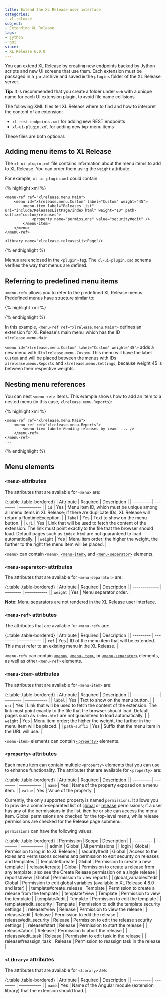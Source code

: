 ```yaml
---
title: Extend the XL Release user interface
categories:
- xl-release
subject:
- Extending XL Release
tags:
- jython
- gui
since:
- XL Release 6.0.0
---
```


You can extend XL Release by creating new endpoints backed by Jython scripts and new UI screens that use them. Each extension must be packaged in a `jar` archive and saved in the `plugins` folder of the XL Release server.

**Tip:** It is recommended that you create a folder under `web` with a unique name for each UI extension plugin, to avoid file name collisions.

The following XML files tell XL Release where to find and how to interpret the content of an extension:

* `xl-rest-endpoints.xml` for adding new REST endpoints
* `xl-ui-plugin.xml` for adding new top-menu items

These files are both optional.

## Adding menu items to XL Release

The `xl-ui-plugin.xml` file contains information about the menu items to add to XL Release. You can order them using the `weight` attribute.

For example, `xl-ui-plugin.xml` could contain:

{% highlight xml %}
<plugin xmlns:xsi="http://www.w3.org/2001/XMLSchema-instance"
        xmlns="http://www.xebialabs.com/deployit/ui-plugin"
        xsi:schemaLocation="http://www.xebialabs.com/deployit/ui-plugin xl-ui-plugin.xsd">

    <menu-ref ref="xlrelease.menu.Main">
        <menu id="xlrelease.menu.Custom" label="Custom" weight="45">
            <menu-item label="Releases list" uri="include/ReleasesListPage/index.html" weight="10" path-suffix="custom/releases">
                <property name="permissions" value="security#edit" />
            </menu-item>
        </menu>
    </menu-ref>

    <library name="xlrelease.releasesListPage"/>

</plugin>
{% endhighlight %}

Menus are enclosed in the `<plugin>` tag. The `xl-ui-plugin.xsd` schema verifies the way that menus are defined.

## Referring to predefined menu items

`<menu-ref>` allows you to refer to the predefined XL Release menus. Predefined menus have structure similar to:

{% highlight xml %}
<menu id="xlrelease.menu.Main" label="" weight="-1">
    <menu-item label="Tasks" path-suffix="tasks" weight="10" uri=""/>
    <menu id="xlrelease.menu.Releases" label="Releases" weight="20">
        <menu-item label="Overview" path-suffix="releases" weight="10" uri=""/>
        <menu-item label="Pipeline" path-suffix="pipeline" weight="20" uri=""/>
        <menu-item label="Templates" path-suffix="templates" weight="30" uri=""/>
    </menu>
    <menu id="xlrelease.menu.Reports" label="Reports" weight="40">
        <menu-item label="Dashboard" path-suffix="dashboard" weight="10" uri="" />
        <menu-item label="Release automation" path-suffix="release-automation" weight="20" uri="" />
        <menu-item label="Release Value Stream" path-suffix="release-value-stream" weight="30" uri="" />
    </menu>
    <menu id="xlrelease.menu.Settings" label="Settings" weight="50">
        <menu-item label="Profile" path-suffix="profile" weight="10" uri=""/>
        <menu-item label="Global variables" path-suffix="global-variables" weight="20" uri=""/>
        <!-- ... other menu items ... -->
        <menu-item label="Configuration" path-suffix="configuration" weight="100" uri="">
            <property name="permissions" value="admin"/>
        </menu-item>
    </menu>
</menu>
{% endhighlight %}

In this example, `<menu-ref ref="xlrelease.menu.Main">` defines an extension for XL Release's main menu, which has the ID `xlrelease.menu.Main`.

`<menu id="xlrelease.menu.Custom" label="Custom" weight="45">` adds a new menu with ID `xlrelease.menu.Custom`. This menu will have the label `Custom` and will be placed between the menus with IDs `xlrelease.menu.Reports` and `xlrelease.menu.Settings`, because weight 45 is between their respective weights.

## Nesting menu references

You can nest `<menu-ref>` items. This example shows how to add an item to a nested menu (in this case, `xlrelease.menu.Reports`):

{% highlight xml %}
<plugin xmlns:xsi="http://www.w3.org/2001/XMLSchema-instance"
        xmlns="http://www.xebialabs.com/deployit/ui-plugin"
        xsi:schemaLocation="http://www.xebialabs.com/deployit/ui-plugin xl-ui-plugin.xsd">

    <menu-ref ref="xlrelease.menu.Main">
        <menu-ref ref="xlrelease.menu.Reports">
            <menu-item label="Pending releases by team" ... />
        </menu-ref>
    </menu-ref>
    ...
{% endhighlight %}

## Menu elements

### `<menu>` attributes

The attributes that are available for `<menu>` are:

{:.table .table-bordered}
| Attribute | Required | Description |
| --------- | -------- | ----------- |
| `id`      | Yes | Menu item ID, which must be unique among all menu items in XL Release; if there are duplicate IDs, XL Release will return a RuntimeException. |
| `label`   | Yes | Text to show on the menu button. |
| `uri`     | Yes | Link that will be used to fetch the content of the extension. The link must point exactly to the file that the browser should load. Default pages such as `index.html` are not guaranteed to load automatically. |
| `weight`  | Yes | Menu item order; the higher the weight, the further to the right the menu item will be placed. |

`<menu>` can contain `<menu>`, [`<menu-item>`](#menu-item-attributes), and [`<menu-separator>`](#menu-separator-attributes) elements.

### `<menu-separator>` attributes

The attributes that are available for `<menu-separator>` are:

{:.table .table-bordered}
| Attribute     | Required | Description |
| ------------- | -------- | ----------- |
| `weight`      | Yes      | Menu separator order. |

**Note:** Menu separators are not rendered in the XL Release user interface.

### `<menu-ref>` attributes

The attributes that are available for `<menu-ref>` are:

{:.table .table-bordered}
| Attribute | Required | Description |
| --------- | -------- | ----------- |
| `ref`     | Yes      | ID of the menu item that will be extended. This must refer to an existing menu in the XL Release. |

`<menu-ref>` can contain [`<menu>`](#menu-attributes), [`<menu-item>`](#menu-item-attributes), or [`<menu-separator>`](#menu-separator-attributes) elements, as well as other `<menu-ref>` elements.

### `<menu-item>` attributes

The attributes that are available for `<menu-item>` are:

{:.table .table-bordered}
| Attribute     | Required | Description |
| ------------- | -------- | ----------- |
| `label`       | Yes      | Text to show on the menu button. |
| `uri`         | Yes      | Link that will be used to fetch the content of the extension. The link must point exactly to the file that the browser should load. Default pages such as `index.html` are not guaranteed to load automatically. |
| `weight`      | Yes      | Menu item order; the higher the weight, the further in the menu item will be placed. |
| `path-suffix` | Yes      | Suffix that the menu item in the URL will use. |

`<menu-item>` elements can contain [`<property>`](#property-attributes) elements.

### `<property>` attributes

Each menu item can contain multiple `<property>` elements that you can use to enhance functionality. The attributes that are available for `<property>` are:

{:.table .table-bordered}
| Attribute | Required | Description |
| --------- | -------- | ----------- |
| `name`    | Yes      | Name of the property exposed on a menu item. |
| `value`   | Yes      | Value of the property. |

Currently, the only supported property is named `permissions`. It allows you to provide a comma-separated list of [global](/xl-release/how-to/configure-permissions.html) or [release](/xl-release/how-to/configure-permissions-for-a-release.html) permissions; if a user has any of the permissions in the list, then he or she can access the menu item. Global permissions are checked for the top-level menu, while release permissions are checked for the Release page submenu.

`permissions` can have the following values:

{:.table .table-bordered}
| Permission              | Scope    | Description |
| ----------              | -------- | ----------- |
| admin                   | Global   | All permissions |
| login                   | Global   | Permission to log in to XL Release |
| security#edit           | Global   | Access to the Roles and Permissions screens and permission to edit security on releases and templates |
| template#create         | Global   | Permission to create a new template |
| release#create          | Global   | Permission to create a release from any template; also see the Create Release permission on a single release |
| reports#view            | Global   | Permission to view reports |
| global_variables#edit   | Global   | Permission to edit global variables (available in XL Release 4.8.0 and later) |
| template#create_release | Template | Permission to create a release from the template |
| template#view           | Template | Permission to view the template |
| template#edit           | Template | Permission to edit the template |
| template#edit_security  | Template | Permission to edit the template security settings |
| release#view            | Release  | Permission to view the release |
| release#edit            | Release  | Permission to edit the release |
| release#edit_security   | Release  | Permission to edit the release security settings |
| release#start           | Release  | Permission to start the release |
| release#abort           | Release  | Permission to abort the release |
| release#edit_task       | Release  | Permission to edit task in the release |
| release#reassign_task   | Release  | Permission to reassign task in the release |

### `<library>` attributes

The attributes that are available for `<library>` are:

{:.table .table-bordered}
| Attribute | Required | Description |
| --------- | -------- | ----------- |
| `name` | Yes | Name of the Angular module (extension library) that the extension should load. |
